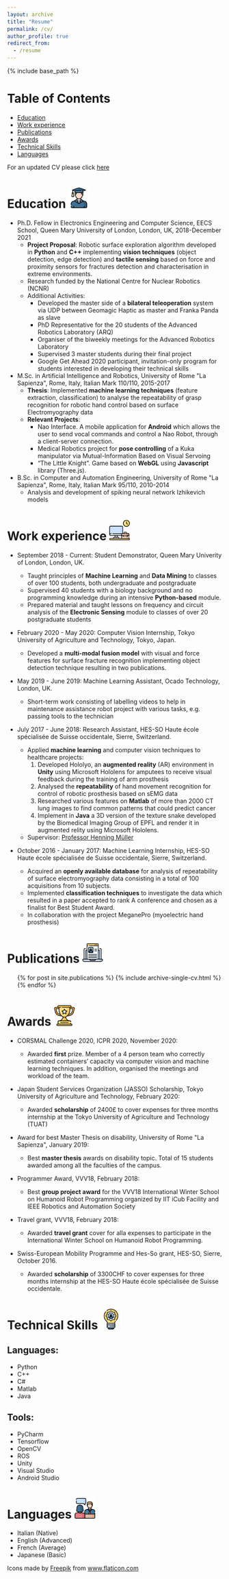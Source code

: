 ```yaml
---
layout: archive
title: "Resume"
permalink: /cv/
author_profile: true
redirect_from:
  - /resume
---
```


{% include base_path %}

# Table of Contents
- [Education](#education)
- [Work experience](#work-experience)
- [Publications](#publications)
- [Awards](#awards)
- [Technical Skills](#technical-skills)
- [Languages](#languages)


For an updated CV please click [here](https://www.dropbox.com/s/jfifkmryddqmnb8/Resume_FrancescaPalermo.pdf?dl=0)


Education <img src="https://github.com/francescapalermo/francescapalermo.github.io/blob/master/images/cv/037-graduated.png?raw=true" width="48">
======
* Ph.D. Fellow in Electronics Engineering and Computer Science, EECS School, Queen Mary University of London, London, UK, 2018-December 2021
  * **Project Proposal**: Robotic surface exploration algorithm developed in **Python** and **C++** implementing **vision techniques** (object detection, edge detection) and **tactile sensing** based on force and proximity sensors for fractures detection and characterisation in extreme environments. 
  * Research funded by the National Centre for Nuclear Robotics (NCNR)
  * Additional Activities:
    * Developed the master side of a **bilateral teleoperation** system via UDP between Geomagic Haptic as master and Franka Panda as slave
    * PhD Representative for the 20 students of the Advanced Robotics Laboratory (ARQ)
	* Organiser of the biweekly meetings for the Advanced Robotics Laboratory
	* Supervised 3 master students during their final project
	* Google Get Ahead 2020 participant, invitation-only program for students interested in developing their technical skills
* M.Sc. in Artificial Intelligence and Robotics, University of Rome "La Sapienza", Rome, Italy, Italian Mark 110/110, 2015-2017
  * **Thesis**: Implemented **machine learning techniques** (feature extraction, classification) to analyse the repeatability of grasp recognition for robotic hand control based on surface Electromyography data
  * **Relevant Projects**: 
    * Nao Interface. A mobile application for **Android** which allows the user to send vocal commands and control a Nao Robot, through a client-server connection. 
	* Medical Robotics project for **pose controlling** of a Kuka manipulator via Mutual-Information Based on Visual Servoing
    * “The Little Knight”. Game based on **WebGL** using **Javascript** library (Three.js).
* B.Sc. in Computer and Automation Engineering, University of Rome "La Sapienza", Rome, Italy, Italian Mark 95/110, 2010-2014
  * Analysis and development of spiking neural network Izhikevich models


Work experience <img src="https://github.com/francescapalermo/francescapalermo.github.io/blob/master/images/cv/026-working.png?raw=true" width="48"> 
======
* September 2018 - Current: Student Demonstrator, Queen Mary Univerity of London, London, UK.
  * Taught  principles of **Machine Learning** and **Data Mining** to classes of over 100 students, both undergraduate and postgraduate
  * Supervised 40 students with a biology background and no programming knowledge during an intensive **Python-based** module.
  * Prepared material and taught lessons on frequency and circuit analysis of the **Electronic Sensing** module to classes of over 20 postgraduate students

* February 2020 - May 2020: Computer Vision Internship, Tokyo University of Agriculture and Technology, Tokyo, Japan.
  * Developed a **multi-modal fusion model** with visual and force features for surface fracture recognition implementing object detection technique resulting in two publications.

* May 2019 - June 2019: Machine Learning Assistant, Ocado Technology, London, UK.
  * Short-term work consisting of labelling videos to help in maintenance assistance robot project with various tasks, e.g. passing tools to the technician

* July 2017 - June 2018: Research Assistant, HES-SO Haute école spécialisée de Suisse occidentale, Sierre, Switzerland.
  * Applied **machine learning** and computer vision techniques to healthcare projects: 
    1. Developed Hololyo, an **augmented reality** (AR) environment in **Unity** using Microsoft Hololens for amputees to receive visual feedback during the training of arm prosthesis 
    2. Analysed the **repeatability** of hand movement recognition for control of robotic prosthesis based on sEMG data
    3. Researched various features on **Matlab** of more than 2000 CT lung images to find common patterns that could predict cancer
    4. Implement in **Java** a 3D version of the texture snake developed by the Biomedical Imaging Group of EPFL and render it in augmented relity using Microsoft Hololens.
  * Supervisor: [Professor Henning Müller](https://www.hevs.ch/en/rad-institutes/institute-of-information-systems/collaborateurs/professor-uas/muller-1609)

* October 2016 - January 2017: Machine Learning Internship, HES-SO Haute école spécialisée de Suisse occidentale, Sierre, Switzerland.
  * Acquired an **openly available database** for analysis of repeatability of surface electromyography data consisting in a total of 100 acquisitions from 10 subjects. 
  * Implemented **classification techniques** to investigate the data which resulted in a paper accepted to rank A conference and chosen as a finalist for Best Student Award. 
  * In collaboration with the project MeganePro (myoelectric hand prosthesis)


Publications <img src="https://github.com/francescapalermo/francescapalermo.github.io/blob/master/images/cv/001-online_resume.png?raw=true" width="48"> 
======
  <ul>{% for post in site.publications %}
    {% include archive-single-cv.html %}
  {% endfor %}</ul>
  
  
Awards <img src="https://github.com/francescapalermo/francescapalermo.github.io/blob/master/images/cv/027-trophy.png?raw=true" width="48"> 
======
* CORSMAL Challenge 2020, ICPR 2020, November 2020:
  * Awarded **first** prize. Member of a 4 person team who correctly estimated containers’ capacity via computer vision and machine learning techniques. In addition, organised the meetings and workload of the team.

* Japan Student Services Organization (JASSO) Scholarship, Tokyo University of Agriculture and Technology, February 2020: 
  * Awarded **scholarship** of 2400£ to cover expenses for three months internship at the Tokyo University of Agriculture and Technology (TUAT)

* Award for best Master Thesis on disability, University of Rome "La Sapienza", January 2019:
  * Best **master thesis** awards on disability topic. Total of 15 students awarded among all the faculties of the campus.

* Programmer Award, VVV18, February 2018:
  * Best **group project award** for the VVV18 International Winter School on Humanoid Robot Programming organized by IIT iCub Facility and IEEE Robotics and Automation Society

* Travel grant, VVV18, February 2018:
  * Awarded **travel grant** cover for alla expenses to participate in the International Winter School on Humanoid Robot Programming.

* Swiss-European Mobility Programme and Hes-So grant, HES-SO, Sierre, October 2016.
  * Awarded **scholarship** of 3300CHF to cover expenses for three months internship at the HES-SO Haute école spécialisée de Suisse occidentale.


Technical Skills <img src="https://github.com/francescapalermo/francescapalermo.github.io/blob/master/images/cv/025-skill.png?raw=true" width="48"> 
======
## Languages:
* Python
* C++
* C#
* Matlab
* Java

## Tools:
* PyCharm
* Tensorflow
* OpenCV
* ROS
* Unity
* Visual Studio
* Android Studio

Languages <img src="https://github.com/francescapalermo/francescapalermo.github.io/blob/master/images/cv/004-job_interview.png?raw=true" width="48"> 
======
* Italian (Native)
* English (Advanced)
* French (Average)
* Japanese (Basic)
  
  
  

<div>Icons made by <a href="https://www.freepik.com" title="Freepik">Freepik</a> from <a href="https://www.flaticon.com/" title="Flaticon">www.flaticon.com</a></div>
